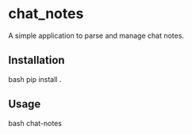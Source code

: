# chat_notes

A simple application to parse and manage chat notes.

## Installation
bash
pip install .

## Usage
bash
chat-notes

